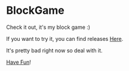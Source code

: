 # BlockGame
Check it out, it's my block game :)

If you want to try it, you can find releases [Here](https://github.com/Haydoggo/BlockGame/releases).

It's pretty bad right now so deal with it.

[Have Fun](https://www.youtube.com/watch?v=dQw4w9WgXcQ)!
